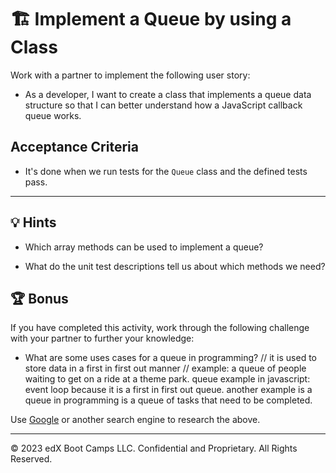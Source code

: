 # 🏗️ Implement a Queue by using a Class

Work with a partner to implement the following user story:

* As a developer, I want to create a class that implements a queue data structure so that I can better understand how a JavaScript callback queue works.

## Acceptance Criteria

* It's done when we run tests for the `Queue` class and the defined tests pass.

---

## 💡 Hints

* Which array methods can be used to implement a queue?

* What do the unit test descriptions tell us about which methods we need?

## 🏆 Bonus

If you have completed this activity, work through the following challenge with your partner to further your knowledge:

* What are some uses cases for a queue in programming?
// it is used to store data in a first in first out manner
// example: a queue of people waiting to get on a ride at a theme park. queue example in javascript: event loop because it is a first in first out queue. another example is a queue in programming is a queue of tasks that need to be completed.

Use [Google](https://www.google.com) or another search engine to research the above.

---
© 2023 edX Boot Camps LLC. Confidential and Proprietary. All Rights Reserved.
